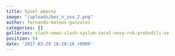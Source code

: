```yaml
---
title: Sysel obecný
image: "/uploads/bez_n_zvu_2.png"
author: fernando-mateos-gonzales
categories: []
galleries: slash-news-slash-syslum-zacal-novy-rok-probudili-se
position: 54
date: '2017-03-29 18:28:16 +0000'
---
```

